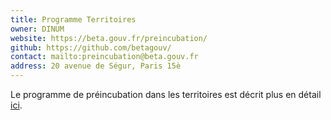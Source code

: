 ```yaml
---
title: Programme Territoires
owner: DINUM
website: https://beta.gouv.fr/preincubation/
github: https://github.com/betagouv/
contact: mailto:preincubation@beta.gouv.fr
address: 20 avenue de Ségur, Paris 15è
---
```


Le programme de préincubation dans les territoires est décrit plus en détail [ici](https://beta.gouv.fr/preincubation/).
